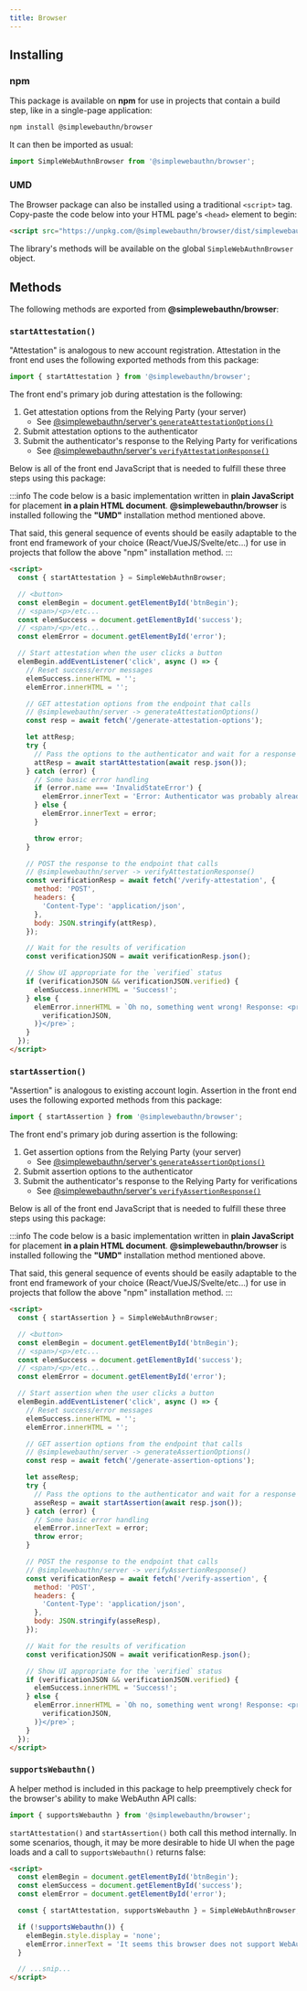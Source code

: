 ```yaml
---
title: Browser
---
```


## Installing

### npm

This package is available on **npm** for use in projects that contain a build step, like
in a single-page application:

```bash
npm install @simplewebauthn/browser
```

It can then be imported as usual:

```js
import SimpleWebAuthnBrowser from '@simplewebauthn/browser';
```

### UMD

The Browser package can also be installed using a traditional `<script>` tag. Copy-paste the code below into your HTML page's `<head>` element to begin:

```html
<script src="https://unpkg.com/@simplewebauthn/browser/dist/simplewebauthn-browser.min.js"></script>
```

The library's methods will be available on the global `SimpleWebAuthnBrowser` object.

## Methods

The following methods are exported from **@simplewebauthn/browser**:

### `startAttestation()`

"Attestation" is analogous to new account registration. Attestation in the front end uses the following exported methods from this package:

```js
import { startAttestation } from '@simplewebauthn/browser';
```

The front end's primary job during attestation is the following:

1. Get attestation options from the Relying Party (your server)
    - See [@simplewebauthn/server's `generateAttestationOptions()`](packages/server.md#1-generate-attestation-options)
2. Submit attestation options to the authenticator
3. Submit the authenticator's response to the Relying Party for verifications
    - See [@simplewebauthn/server's `verifyAttestationResponse()`](packages/server.md#2-verify-attestation-response)

Below is all of the front end JavaScript that is needed to fulfill these three steps using this package:

:::info
The code below is a basic implementation written in **plain JavaScript** for placement **in a plain HTML document**. **@simplewebauthn/browser** is installed following the **"UMD"** installation method mentioned above.

That said, this general sequence of events should be easily adaptable to the front end framework of your choice (React/VueJS/Svelte/etc...) for use in projects that follow the above "npm" installation method.
:::

```html
<script>
  const { startAttestation } = SimpleWebAuthnBrowser;

  // <button>
  const elemBegin = document.getElementById('btnBegin');
  // <span>/<p>/etc...
  const elemSuccess = document.getElementById('success');
  // <span>/<p>/etc...
  const elemError = document.getElementById('error');

  // Start attestation when the user clicks a button
  elemBegin.addEventListener('click', async () => {
    // Reset success/error messages
    elemSuccess.innerHTML = '';
    elemError.innerHTML = '';

    // GET attestation options from the endpoint that calls
    // @simplewebauthn/server -> generateAttestationOptions()
    const resp = await fetch('/generate-attestation-options');

    let attResp;
    try {
      // Pass the options to the authenticator and wait for a response
      attResp = await startAttestation(await resp.json());
    } catch (error) {
      // Some basic error handling
      if (error.name === 'InvalidStateError') {
        elemError.innerText = 'Error: Authenticator was probably already registered by user';
      } else {
        elemError.innerText = error;
      }

      throw error;
    }

    // POST the response to the endpoint that calls
    // @simplewebauthn/server -> verifyAttestationResponse()
    const verificationResp = await fetch('/verify-attestation', {
      method: 'POST',
      headers: {
        'Content-Type': 'application/json',
      },
      body: JSON.stringify(attResp),
    });

    // Wait for the results of verification
    const verificationJSON = await verificationResp.json();

    // Show UI appropriate for the `verified` status
    if (verificationJSON && verificationJSON.verified) {
      elemSuccess.innerHTML = 'Success!';
    } else {
      elemError.innerHTML = `Oh no, something went wrong! Response: <pre>${JSON.stringify(
        verificationJSON,
      )}</pre>`;
    }
  });
</script>
```

### `startAssertion()`

"Assertion" is analogous to existing account login. Assertion in the front end uses the following exported methods from this package:

```js
import { startAssertion } from '@simplewebauthn/browser';
```

The front end's primary job during assertion is the following:

1. Get assertion options from the Relying Party (your server)
    - See [@simplewebauthn/server's `generateAssertionOptions()`](packages/server.md#1-generate-assertion-options)
2. Submit assertion options to the authenticator
3. Submit the authenticator's response to the Relying Party for verifications
    - See [@simplewebauthn/server's `verifyAssertionResponse()`](packages/server.md#2-verify-assertion-response)

Below is all of the front end JavaScript that is needed to fulfill these three steps using this package:

:::info
The code below is a basic implementation written in **plain JavaScript** for placement **in a plain HTML document**. **@simplewebauthn/browser** is installed following the **"UMD"** installation method mentioned above.

That said, this general sequence of events should be easily adaptable to the front end framework of your choice (React/VueJS/Svelte/etc...) for use in projects that follow the above "npm" installation method.
:::

```html
<script>
  const { startAssertion } = SimpleWebAuthnBrowser;

  // <button>
  const elemBegin = document.getElementById('btnBegin');
  // <span>/<p>/etc...
  const elemSuccess = document.getElementById('success');
  // <span>/<p>/etc...
  const elemError = document.getElementById('error');

  // Start assertion when the user clicks a button
  elemBegin.addEventListener('click', async () => {
    // Reset success/error messages
    elemSuccess.innerHTML = '';
    elemError.innerHTML = '';

    // GET assertion options from the endpoint that calls
    // @simplewebauthn/server -> generateAssertionOptions()
    const resp = await fetch('/generate-assertion-options');

    let asseResp;
    try {
      // Pass the options to the authenticator and wait for a response
      asseResp = await startAssertion(await resp.json());
    } catch (error) {
      // Some basic error handling
      elemError.innerText = error;
      throw error;
    }

    // POST the response to the endpoint that calls
    // @simplewebauthn/server -> verifyAssertionResponse()
    const verificationResp = await fetch('/verify-assertion', {
      method: 'POST',
      headers: {
        'Content-Type': 'application/json',
      },
      body: JSON.stringify(asseResp),
    });

    // Wait for the results of verification
    const verificationJSON = await verificationResp.json();

    // Show UI appropriate for the `verified` status
    if (verificationJSON && verificationJSON.verified) {
      elemSuccess.innerHTML = 'Success!';
    } else {
      elemError.innerHTML = `Oh no, something went wrong! Response: <pre>${JSON.stringify(
        verificationJSON,
      )}</pre>`;
    }
  });
</script>
```

### `supportsWebauthn()`

A helper method is included in this package to help preemptively check for the browser's ability to make WebAuthn API calls:

```js
import { supportsWebauthn } from '@simplewebauthn/browser';
```

`startAttestation()` and `startAssertion()` both call this method internally. In some scenarios, though, it may be more desirable to hide UI when the page loads and a call to `supportsWebauthn()` returns false:

```html
<script>
  const elemBegin = document.getElementById('btnBegin');
  const elemSuccess = document.getElementById('success');
  const elemError = document.getElementById('error');

  const { startAttestation, supportsWebauthn } = SimpleWebAuthnBrowser;

  if (!supportsWebauthn()) {
    elemBegin.style.display = 'none';
    elemError.innerText = 'It seems this browser does not support WebAuthn...';
  }

  // ...snip...
</script>
```
